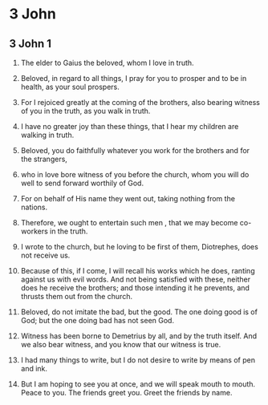 # 3 John

## 3 John 1

1. The elder to Gaius the beloved, whom I love in truth.

2. Beloved, in regard to all things, I pray for you to prosper and to be in health, as your soul prospers.   

3. For I rejoiced greatly at the coming of the brothers, also bearing witness of you in the truth, as you walk in truth.

4. I have no greater joy than these things, that I hear my children are walking in truth.

5. Beloved, you do faithfully whatever you work for the brothers and for the strangers,

6. who in love bore witness of you before the church, whom you will do well to send forward worthily of God.

7. For on behalf of His name they went out, taking nothing from the nations.

8. Therefore, we ought to entertain such men , that we may become co-workers in the truth.   

9. I wrote to the church, but he loving to be first of them, Diotrephes, does not receive us.

10. Because of this, if I come, I will recall his works which he does, ranting against us with evil words. And not being satisfied with these, neither does he receive the brothers; and those intending it he prevents, and thrusts them out from the church.

11. Beloved, do not imitate the bad, but the good. The one doing good is of God; but the one doing bad has not seen God.   

12. Witness has been borne to Demetrius by all, and by the truth itself. And we also bear witness, and you know that our witness is true.

13. I had many things to write, but I do not desire to write by means of pen and ink.

14. But I am hoping to see you at once, and we will speak mouth to mouth. Peace to you. The friends greet you. Greet the friends by name.  